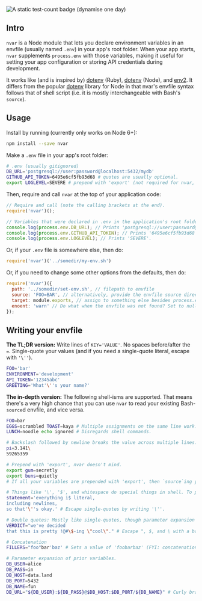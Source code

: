 ![A static test-count badge (dynamise one day)](https://img.shields.io/badge/tests-48%2F48-brightgreen.svg)

## Intro

`nvar` is a Node module that lets you declare environment variables in an envfile (usually named `.env`) in your app's root folder. When your app starts, `nvar` supplements `process.env` with those variables, making it useful for setting your app configuration or storing API credentials during development.

It works like (and is inspired by) [dotenv](https://github.com/bkeepers/dotenv) (Ruby), [dotenv](https://github.com/motdotla/dotenv) (Node), and [env2](https://github.com/dwyl/env2). It differs from the popular [dotenv](https://github.com/motdotla/dotenv) library for Node in that nvar's envfile syntax follows that of shell script (i.e. it is mostly interchangeable with Bash's `source`).


## Usage

Install by running (currently only works on Node 6+):

```sh
npm install --save nvar
```

Make a `.env` file in your app's root folder:

```sh
# .env (usually gitignored)
DB_URL='postgresql://user:password@localhost:5432/mydb'
GITHUB_API_TOKEN=6495e6cf5fb93d68 # quotes are usually optional.
export LOGLEVEL=SEVERE # prepend with 'export' (not required for nvar, but typically found in Bash scripts).
```

Then, require and call `nvar` at the top of your application code:

```js
// Require and call (note the calling brackets at the end).
require('nvar')();

// Variables that were declared in .env in the application's root folder have now been added to process.env.
console.log(process.env.DB_URL); // Prints 'postgresql://user:password@localhost:5432/mydb'.
console.log(process.env.GITHUB_API_TOKEN); // Prints '6495e6cf5fb93d68'.
console.log(process.env.LOGLEVEL); // Prints 'SEVERE'.
```

Or, if your `.env` file is somewhere else, then do:

```js
require('nvar')('../somedir/my-env.sh')
```

Or, if you need to change some other options from the defaults, then do:

```js
require('nvar')({
  path: '../somedir/set-env.sh', // filepath to envfile
  source: 'FOO=BAR', // alternatively, provide the envfile source directly.
  target: module.exports, // assign to something else besides process.env instead.
  enoent: 'warn' // Do what when the envfile was not found? Set to null|'warn'|'error'.
});
```

## Writing your envfile

**The TL;DR version:** Write lines of `KEY='VALUE'`. No spaces before/after the `=`. Single-quote your values (and if you need a single-quote literal, escape with `'\''`).

```sh
FOO='bar'
ENVIRONMENT='development'
API_TOKEN='12345abc'
GREETING='What'\''s your name?'
```

**The in-depth version:** The following shell-isms are supported. That means there's a very high chance that you can use `nvar` to read your existing Bash-`source`d envfile, and vice versa.

```sh
FOO=bar
EGGS=scrambled TOAST=kaya # Multiple assignments on the same line work.
LUNCH=noodle echo ignored # Disregards shell commands.

# Backslash followed by newline breaks the value across multiple lines.
pi=3.141\
59265359

# Prepend with 'export', nvar doesn't mind.
export gum=secretly
export buns=quietly
# If all your variables are prepended with 'export', then `source`ing your envfile vs. using nvar would do the same thing, so that's convenient.

# Things like '\', '$', and whitespace do special things in shell. To prevent, a safe choice is single-quotes, which literalizes almost everything.
statement='everything i$ literal,
including newlines,
so that'\''s okay.' # Escape single-quotes by writing '\''.

# Double quotes: Mostly like single-quotes, though parameter expansion still works. See further below.
VERDICT="we've decided
that this is pretty !@#\$-ing \"cool\"." # Escape ", $, and \ with a backslash.

# Concatenation
FILLERS="foo"bar'baz' # Sets a value of 'foobarbaz' (FYI: concatenation is really why '\'' works as an escape when single-quoting).

# Parameter expansion of prior variables.
DB_USER=alice
DB_PASS=in
DB_HOST=data.land
DB_PORT=5432
DB_NAME=fun
DB_URL="${DB_USER}:${DB_PASS}@$DB_HOST:$DB_PORT/${DB_NAME}" # Curly braces are optional. Can be done within double quotes, or unquoted.
```

<!--## Testing

`nvar` was released a bit late to the Node environment management party, but makes up for it by being **thoroughly tested**. -->
